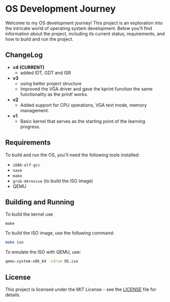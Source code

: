 # OS Development Journey

Welcome to my OS development journey! This project is an exploration into the intricate world of operating system development. Below you'll find information about the project, including its current status, requirements, and how to build and run the project.

## ChangeLog

- **v4 (CURRENT)**
  - added IDT, GDT and ISR
- **v3**
  - using better project structure
  - Improved the VGA driver and gave the kprint function the same functionality as the printf works.   
- **v2**
  - Added support for CPU operations, VGA text mode, memory management.
- **v1**
  - Basic kernel that serves as the starting point of the learning progress.

## Requirements

To build and run the OS, you'll need the following tools installed:

- `i686-elf-gcc`
- `nasm`
- `make`
- ```grub-mkrescue``` (to build the ISO image)
- QEMU

## Building and Running

To build the kernel use
```
make
```


To build the ISO image, use the following command:
```bash
make iso
```

To emulate the ISO with QEMU, use:
```bash
qemu-system-x86_64 -cdrom OS.iso
```

## License

This project is licensed under the MIT License - see the [LICENSE](LICENSE) file for details.

